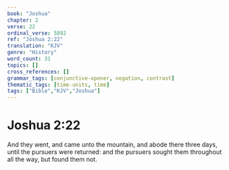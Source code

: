 ```yaml
---
book: "Joshua"
chapter: 2
verse: 22
ordinal_verse: 5892
ref: "Joshua 2:22"
translation: "KJV"
genre: "History"
word_count: 31
topics: []
cross_references: []
grammar_tags: [conjunctive-opener, negation, contrast]
thematic_tags: [time-units, time]
tags: ["Bible","KJV","Joshua"]
---
```


# Joshua 2:22

And they went, and came unto the mountain, and abode there three days, until the pursuers were returned: and the pursuers sought them throughout all the way, but found them not.

